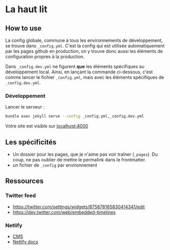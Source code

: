 # La haut lit

## How to use

La config globale, commune à tous les environnements de développement, se trouve dans `_config.yml`. C'est la config qui est utilisée automatiquement par les pages github en production, on y trouve donc aussi les éléments de configuration propres à la production.

Dans `_config.dev.yml` ne figurent **que** les éléments spécifiques au développement local. Ainsi, en lançant la commande ci-dessous, c'est comme lancer le fichier `_config.yml`, mais avec les éléments spécifiques de `_config.dev.yml`.

### Développement

Lancer le serveur :
```bash
bundle exec jekyll serve --config _config.yml,_config.dev.yml
```
Votre site est visible sur [localhost:4000](localhost:4000)

## Les spécificités

- Un dossier pour les pages, que je n'aime pas voir traîner (`_pages`). Du coup, ne pas oublier de mettre le permalink dans le frontmatter.
- un fichier de `_config` par environnement


## Ressources

### Twitter feed

- https://twitter.com/settings/widgets/875878165830414341/edit
- https://dev.twitter.com/web/embedded-timelines

### Netlify

- [CMS](https://www.netlifycms.org/)
- [Netlify docs](https://www.netlify.com/docs/)
